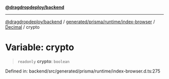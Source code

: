 [**@dragdropdeploy/backend**](../../../../../../../README.md)

***

[@dragdropdeploy/backend](../../../../../../../README.md) / [generated/prisma/runtime/index-browser](../../../README.md) / [Decimal](../README.md) / crypto

# Variable: crypto

> `readonly` **crypto**: `boolean`

Defined in: backend/src/generated/prisma/runtime/index-browser.d.ts:275
